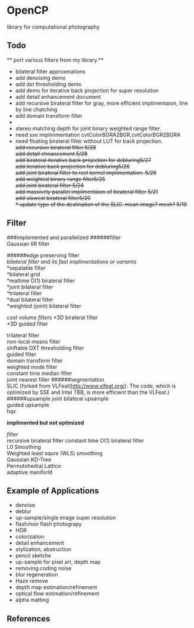 OpenCP
======
library for computational photography

Todo
----
** port various filters from my library.**  
* bilateral filter approxmations   
* add denoising demo  
* add dxt thresholding demo  
* add demo for iterative back projection for super resolution  
* add detail enhancement document
* add recursive birateral filter for gray, more efficient implimentaion, line by line chatching  
* add domain transform filter  
* 
* stereo matching depth for joint binary weighted range filter.    
* need sse implimmentation cvtColorBGRA2BGR,cvtColorBGR2BGRA  
* need floating birateral filter without LUT for back projection.  
~~add recursive birateral filter 5/28~~  
~~add detail ehnancement 5/28~~  
~~add birateral iterative back projection for debluring5/27~~  
~~add iterative back projection for debluring5/26~~  
~~add joint birateral filter to rect kernel implimentation. 5/26~~    
~~add weighted binary range filter5/25~~    
~~add joint birateral filter 5/24~~    
~~add massively parallel implimentaion of birateral filter 5/21~~    
~~add slowest birateral filter5/20~~  
~~* update type of the destination of the SLIC. mean image? mesh? 5/19~~


Filter
------
###implemented and parallelized
######filter   
  Gaussian IIR filter  

######edge preserving filter  
  *bilateral filter and its fast implimentations or variants*  
      *sepalable filter  
      *bilateral grid  
      *realtime O(1) birateral filter  
      *joint bilateral filter  
      *trilateral filter  
      *dual bilateral filter  
      *weighted (joint) bilateral filter  
    
  *cost volume filters*
   *3D birateral filter  
   *3D guided filter    
  
  trilateral filter  
  non-local means filter  
  shiftable DXT thresholding filter  
  guided filter  
  domain transform filter  
  weighted mode filter  
  constant time median filter  
  joint nearest filter
######segmentation  
  SLIC  (forked from VLFeat(http://www.vlfeat.org/). The code, which is optimized by SSE and Intel TBB, is more efficient than the VLFeat.)
######upsample
  joint bilateral upsample  
  guided upsample  
  hqx  
  
**implimented but not optimized**  

*filter*  
  recursive birateral filter
  constant time O(1) birateral filter  
  L0 Smoothing  
  Weighted least squre (WLS) smoothing  
  Gaussian KD-Tree  
  Permutohedral Lattice  
  adaptive maniforld    

**Example of Applications**
-----------
  + denoise   
  + deblur  
  + up-sample/single image super resolution  
  + flash/non flash photograpy  
  + HDR  
  + colorization  
  + detail enhancement  
  + stylization, abstruction  
  + pencil sketche  
  + up-sample for pixel art, depth map  
  + removing coding noise  
  + blur regeneration  
  + Haze remove  
  + depth map estimation/refinement  
  + optical flow estimation/refinement      
  + alpha matting  

References
----------
